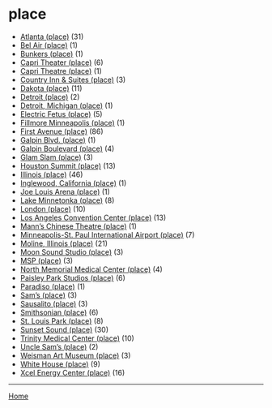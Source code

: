 # place

  * [Atlanta (place)](./place/atlanta/) (31)
  * [Bel Air (place)](./place/bel-air/) (1)
  * [Bunkers (place)](./place/bunkers/) (1)
  * [Capri Theater  (place)](./place/capri-theater/) (6)
  * [Capri Theatre (place)](./place/capri-theatre/) (1)
  * [Country Inn & Suites (place)](./place/country-inn-suites/) (3)
  * [Dakota (place)](./place/dakota/) (11)
  * [Detroit (place)](./place/detroit/) (2)
  * [Detroit, Michigan (place)](./place/detroit-michigan/) (1)
  * [Electric Fetus (place)](./place/electric-fetus/) (5)
  * [Fillmore Minneapolis (place)](./place/fillmore-minneapolis/) (1)
  * [First Avenue (place)](./place/first-avenue/) (86)
  * [Galpin Blvd. (place)](./place/galpin-blvd/) (1)
  * [Galpin Boulevard (place)](./place/galpin-boulevard/) (4)
  * [Glam Slam (place)](./place/glam-slam/) (3)
  * [Houston Summit (place)](./place/houston-summit/) (13)
  * [Illinois (place)](./place/illinois/) (46)
  * [Inglewood, California (place)](./place/inglewood-california/) (1)
  * [Joe Louis Arena (place)](./place/joe-louis-arena/) (1)
  * [Lake Minnetonka (place)](./place/lake-minnetonka/) (8)
  * [London (place)](./place/london/) (10)
  * [Los Angeles Convention Center (place)](./place/los-angeles-convention-center/) (13)
  * [Mann’s Chinese Theatre (place)](./place/mann-s-chinese-theatre/) (1)
  * [Minneapolis-St. Paul International Airport (place)](./place/minneapolis-st-paul-international-airport/) (7)
  * [Moline, Illinois (place)](./place/moline-illinois/) (21)
  * [Moon Sound Studio (place)](./place/moon-sound-studio/) (3)
  * [MSP (place)](./place/msp/) (3)
  * [North Memorial Medical Center (place)](./place/north-memorial-medical-center/) (4)
  * [Paisley Park Studios (place)](./place/paisley-park-studios/) (6)
  * [Paradiso (place)](./place/paradiso/) (1)
  * [Sam’s (place)](./place/sam-s/) (3)
  * [Sausalito (place)](./place/sausalito/) (3)
  * [Smithsonian (place)](./place/smithsonian/) (6)
  * [St. Louis Park (place)](./place/st-louis-park/) (8)
  * [Sunset Sound (place)](./place/sunset-sound/) (30)
  * [Trinity Medical Center (place)](./place/trinity-medical-center/) (10)
  * [Uncle Sam’s (place)](./place/uncle-sam-s/) (2)
  * [Weisman Art Museum (place)](./place/weisman-art-museum/) (3)
  * [White House (place)](./place/white-house/) (9)
  * [Xcel Energy Center (place)](./place/xcel-energy-center/) (16)

----

[Home](../)
